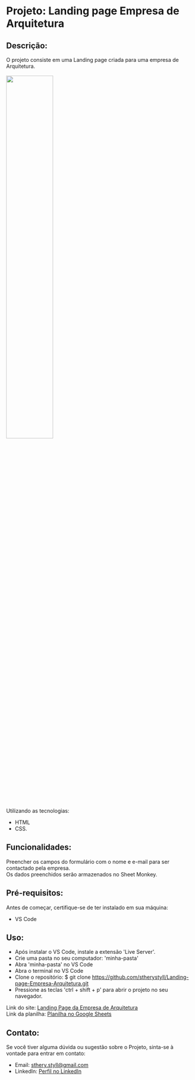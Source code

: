 # Projeto: Landing page Empresa de Arquitetura

## Descrição:
O projeto consiste em uma Landing page criada para uma empresa de Arquitetura.<br>
<br>
<img width="50%" src="https://github.com/stheryalves/Landing-page-Empresa-Arquitetura/assets/134507985/12b479f8-1149-4920-bd2c-f423a9c08b18">
<br><br>
Utilizando as tecnologias: 
* HTML
* CSS.

## Funcionalidades:
Preencher os campos do formulário com o nome e e-mail para ser contactado pela empresa.<br>
Os dados preenchidos serão armazenados no Sheet Monkey.<br>

## Pré-requisitos:
Antes de começar, certifique-se de ter instalado em sua máquina:<br>

- VS Code

## Uso:
* Após instalar o VS Code, instale a extensão 'Live Server'.<br>
* Crie uma pasta no seu computador: 'minha-pasta'<br>
* Abra 'minha-pasta' no VS Code<br>
* Abra o terminal no VS Code<br>
* Clone o repositório: $ git clone https://github.com/stherystyll/Landing-page-Empresa-Arquitetura.git<br>
* Pressione as teclas 'ctrl + shift + p' para abrir o projeto no seu navegador.<br>


Link do site: [Landing Page da Empresa de Arquitetura](https://landing-page-company-architecture.netlify.app/) <br>
Link da planilha: [Planilha no Google Sheets](https://docs.google.com/spreadsheets/d/1Tr4pRH8ikv9SO28Mhyui7Jpk57fIDYCc3RCuhdAfeCE/edit#gid=0)

## Contato:
Se você tiver alguma dúvida ou sugestão sobre o Projeto, sinta-se à vontade para entrar em contato:<br>

- Email: sthery.styll@gmail.com <br>
- LinkedIn: [Perfil no LinkedIn](https://www.linkedin.com/in/sthery-alves-5214ab99/)
